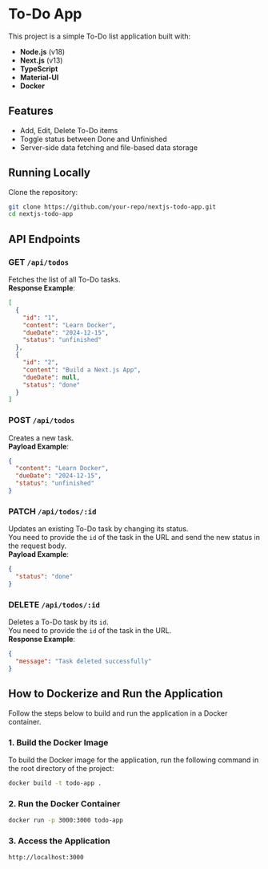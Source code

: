 # To-Do App

This project is a simple To-Do list application built with:
- **Node.js** (v18)
- **Next.js** (v13)
- **TypeScript**
- **Material-UI**
- **Docker**

## Features
- Add, Edit, Delete To-Do items
- Toggle status between Done and Unfinished
- Server-side data fetching and file-based data storage


## Running Locally

Clone the repository:

   ```bash
   git clone https://github.com/your-repo/nextjs-todo-app.git
   cd nextjs-todo-app
   ```


## API Endpoints

### **GET `/api/todos`**
Fetches the list of all To-Do tasks.  
**Response Example**:  
```json
[
  {
    "id": "1",
    "content": "Learn Docker",
    "dueDate": "2024-12-15",
    "status": "unfinished"
  },
  {
    "id": "2",
    "content": "Build a Next.js App",
    "dueDate": null,
    "status": "done"
  }
]
```

### **POST `/api/todos`**
Creates a new task.  
**Payload Example**:  
```json
{
  "content": "Learn Docker",
  "dueDate": "2024-12-15",
  "status": "unfinished"
}
```

### **PATCH `/api/todos/:id`**
Updates an existing To-Do task by changing its status.  
You need to provide the `id` of the task in the URL and send the new status in the request body.  
**Payload Example**:  
```json
{
  "status": "done"
}
```

### **DELETE `/api/todos/:id`**
Deletes a To-Do task by its `id`.  
You need to provide the `id` of the task in the URL.  
**Response Example**:  
```json
{
  "message": "Task deleted successfully"
}
```

## How to Dockerize and Run the Application

Follow the steps below to build and run the application in a Docker container.

### 1. Build the Docker Image

To build the Docker image for the application, run the following command in the root directory of the project:

```bash
docker build -t todo-app .
```

### 2. Run the Docker Container

```bash
docker run -p 3000:3000 todo-app
```

### 3. Access the Application

```bash
http://localhost:3000
```
